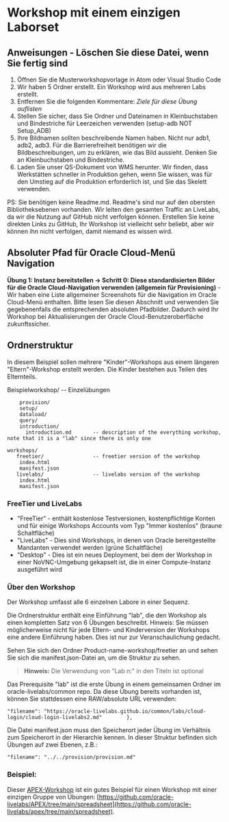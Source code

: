 # Workshop mit einem einzigen Laborset

## Anweisungen - Löschen Sie diese Datei, wenn Sie fertig sind

1.  Öffnen Sie die Musterworkshopvorlage in Atom oder Visual Studio Code
2.  Wir haben 5 Ordner erstellt. Ein Workshop wird aus mehreren Labs erstellt.
3.  Entfernen Sie die folgenden Kommentare: _Ziele für diese Übung auflisten_
4.  Stellen Sie sicher, dass Sie Ordner und Dateinamen in Kleinbuchstaben und Bindestriche für Leerzeichen verwenden (setup-adb NOT Setup\_ADB)
5.  Ihre Bildnamen sollten beschreibende Namen haben. Nicht nur adb1, adb2, adb3. Für die Barrierefreiheit benötigen wir die Bildbeschreibungen, um zu erklären, wie das Bild aussieht. Denken Sie an Kleinbuchstaben und Bindestriche.
6.  Laden Sie unser QS-Dokument von WMS herunter. Wir finden, dass Werkstätten schneller in Produktion gehen, wenn Sie wissen, was für den Umstieg auf die Produktion erforderlich ist, und Sie das Skelett verwenden.

PS: Sie benötigen keine Readme.md. Readme's sind nur auf den obersten Bibliotheksebenen vorhanden. Wir leiten den gesamten Traffic an LiveLabs, da wir die Nutzung auf GitHub nicht verfolgen können. Erstellen Sie keine direkten Links zu GitHub, Ihr Workshop ist vielleicht sehr beliebt, aber wir können ihn nicht verfolgen, damit niemand es wissen wird.

## Absoluter Pfad für Oracle Cloud-Menü Navigation

**Übung 1: Instanz bereitstellen -> Schritt 0: Diese standardisierten Bilder für die Oracle Cloud-Navigation verwenden (allgemein für Provisioning)** - Wir haben eine Liste allgemeiner Screenshots für die Navigation im Oracle Cloud-Menü enthalten. Bitte lesen Sie diesen Abschnitt und verwenden Sie gegebenenfalls die entsprechenden absoluten Pfadbilder. Dadurch wird Ihr Workshop bei Aktualisierungen der Oracle Cloud-Benutzeroberfläche zukunftssicher.

## Ordnerstruktur

In diesem Beispiel sollen mehrere "Kinder"-Workshops aus einem längeren "Eltern"-Workshop erstellt werden. Die Kinder bestehen aus Teilen des Elternteils.

Beispielworkshop/ -- Einzelübungen

        provision/
        setup/
        dataload/
        query/
        introduction/
          introduction.md       -- description of the everything workshop, note that it is a "lab" since there is only one
    
    workshops/
       freetier/                -- freetier version of the workshop
        index.html
        manifest.json
       livelabs/                -- livelabs version of the workshop
        index.html
        manifest.json
    

### FreeTier und LiveLabs

*   "FreeTier" - enthält kostenlose Testversionen, kostenpflichtige Konten und für einige Workshops Accounts vom Typ "Immer kostenlos" (braune Schaltfläche)
*   "LiveLabs" - Dies sind Workshops, in denen von Oracle bereitgestellte Mandanten verwendet werden (grüne Schaltfläche)
*   "Desktop" - Dies ist ein neues Deployment, bei dem der Workshop in einer NoVNC-Umgebung gekapselt ist, die in einer Compute-Instanz ausgeführt wird

### Über den Workshop

Der Workshop umfasst alle 6 einzelnen Labore in einer Sequenz.

Die Ordnerstruktur enthält eine Einführung "lab", die den Workshop als einen kompletten Satz von 6 Übungen beschreibt. Hinweis: Sie müssen möglicherweise nicht für jede Eltern- und Kinderversion der Workshops eine andere Einführung haben. Dies ist nur zur Veranschaulichung gedacht.

Sehen Sie sich den Ordner Product-name-workshop/freetier an und sehen Sie sich die manifest.json-Datei an, um die Struktur zu sehen.

> **Hinweis:** Die Verwendung von "Lab n:" in den Titeln ist optional

Das Prerequisite "lab" ist die erste Übung in einem gemeinsamen Ordner im oracle-livelabs/common repo. Da diese Übung bereits vorhanden ist, können Sie stattdessen eine RAW/absolute URL verwenden:

    "filename": "https://oracle-livelabs.github.io/common/labs/cloud-login/cloud-login-livelabs2.md"        },
    

Die Datei manifest.json muss den Speicherort jeder Übung im Verhältnis zum Speicherort in der Hierarchie kennen. In dieser Struktur befinden sich Übungen auf zwei Ebenen, z.B.:

    "filename": "../../provision/provision.md"
    

### Beispiel:

Dieser [APEX-Workshop](https://oracle-livelabs.github.io/apex/spreadsheet/workshops/freetier/) ist ein gutes Beispiel für einen Workshop mit einer einzigen Gruppe von Übungen: [https://github.com/oracle-livelabs/APEX/tree/main/spreadsheet](https://github.com/oracle-livelabs/apex/tree/main/spreadsheet).